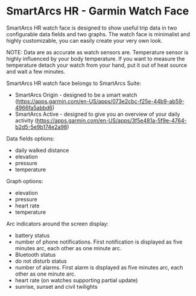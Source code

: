 # SmartArcs HR - Garmin Watch Face

SmartArcs HR watch face is designed to show useful trip data in two configurable data fields and two graphs. The watch face is minimalist and highly customizable, you can easily create your very own look.

NOTE: Data are as accurate as watch sensors are. Temperature sensor is highly influenced by your body temperature. If you want to measure the temperature detach your watch from your hand, put it out of heat source and wait a few minutes.

SmartArcs HR watch face belongs to SmartArcs Suite:
* SmartArcs Origin - designed to be a smart watch (https://apps.garmin.com/en-US/apps/073e2cbc-f25e-44b9-ab59-4966fa5abbd6)
* SmartArcs Active - designed to give you an overview of your daily activity (https://apps.garmin.com/en-US/apps/3f5e481a-5f9e-4764-b2d5-5e9b174e2a98)

Data fields options:
* daily walked distance
* elevation
* pressure
* temperature

Graph options:
* elevation
* pressure
* heart rate
* temperature

Arc indicators around the screen display:
* battery status
* number of phone notifications. First notification is displayed as five minutes arc, each other as one minute arc.
* Bluetooth status
* do not disturb status
* number of alarms. First alarm is displayed as five minutes arc, each other as one minute arc.
* heart rate (on watches supporting partial update)
* sunrise, sunset and civil twilights
